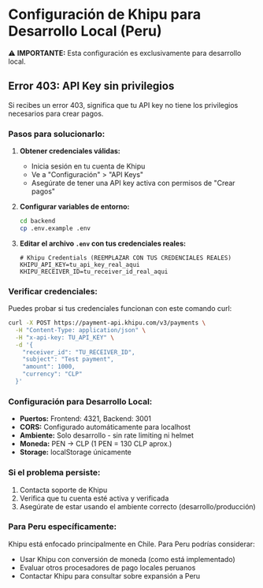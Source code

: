 # Configuración de Khipu para Desarrollo Local (Peru)

⚠️ **IMPORTANTE:** Esta configuración es exclusivamente para desarrollo local.

## Error 403: API Key sin privilegios

Si recibes un error 403, significa que tu API key no tiene los privilegios necesarios para crear pagos.

### Pasos para solucionarlo:

1. **Obtener credenciales válidas:**
   - Inicia sesión en tu cuenta de Khipu
   - Ve a "Configuración" > "API Keys"
   - Asegúrate de tener una API key activa con permisos de "Crear pagos"

2. **Configurar variables de entorno:**
   ```bash
   cd backend
   cp .env.example .env
   ```

3. **Editar el archivo `.env` con tus credenciales reales:**
   ```env
   # Khipu Credentials (REEMPLAZAR CON TUS CREDENCIALES REALES)
   KHIPU_API_KEY=tu_api_key_real_aqui
   KHIPU_RECEIVER_ID=tu_receiver_id_real_aqui
   ```

### Verificar credenciales:

Puedes probar si tus credenciales funcionan con este comando curl:

```bash
curl -X POST https://payment-api.khipu.com/v3/payments \
  -H "Content-Type: application/json" \
  -H "x-api-key: TU_API_KEY" \
  -d '{
    "receiver_id": "TU_RECEIVER_ID",
    "subject": "Test payment",
    "amount": 1000,
    "currency": "CLP"
  }'
```

### Configuración para Desarrollo Local:

- **Puertos:** Frontend: 4321, Backend: 3001
- **CORS:** Configurado automáticamente para localhost
- **Ambiente:** Solo desarrollo - sin rate limiting ni helmet
- **Moneda:** PEN → CLP (1 PEN = 130 CLP aprox.)
- **Storage:** localStorage únicamente

### Si el problema persiste:

1. Contacta soporte de Khipu
2. Verifica que tu cuenta esté activa y verificada
3. Asegúrate de estar usando el ambiente correcto (desarrollo/producción)

### Para Peru específicamente:

Khipu está enfocado principalmente en Chile. Para Peru podrías considerar:
- Usar Khipu con conversión de moneda (como está implementado)
- Evaluar otros procesadores de pago locales peruanos
- Contactar Khipu para consultar sobre expansión a Peru
